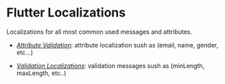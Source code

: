 # Flutter Localizations

Localizations for all most common used messages and attributes.

- [_Attribute Validation_](https://github.com/hsul4n/flutter-localizations/tree/master/packages/attribute_localizations): attribute localization sush as (email, name, gender, etc...)

- [_Validation Localizations_](https://github.com/hsul4n/flutter-localizations/tree/master/packages/validation_localizations): validation messages sush as (minLength, maxLength, etc..)
